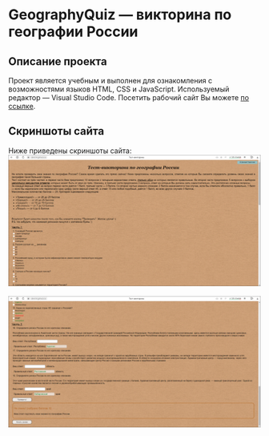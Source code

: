 # GeographyQuiz — викторина по географии России
## Описание проекта
Проект является учебным и выполнен для ознакомления с возможностями языков HTML, CSS и JavaScript. Используемый редактор — Visual Studio Code.
Посетить рабочий сайт Вы можете [по ссылке](https://dmt14.github.io/GeographyQuiz/).

## Скриншоты сайта
Ниже приведены скриншоты сайта:
<br><img src="https://github.com/DmT14/GeographyQuiz/blob/main/screenshots/main_page_1.png" alt="Главная страница сайта" width="750"/>
<br>
<br><img src="https://github.com/DmT14/GeographyQuiz/blob/main/screenshots/main_page_2.png" alt="Главная страница сайта" width="750"/>
